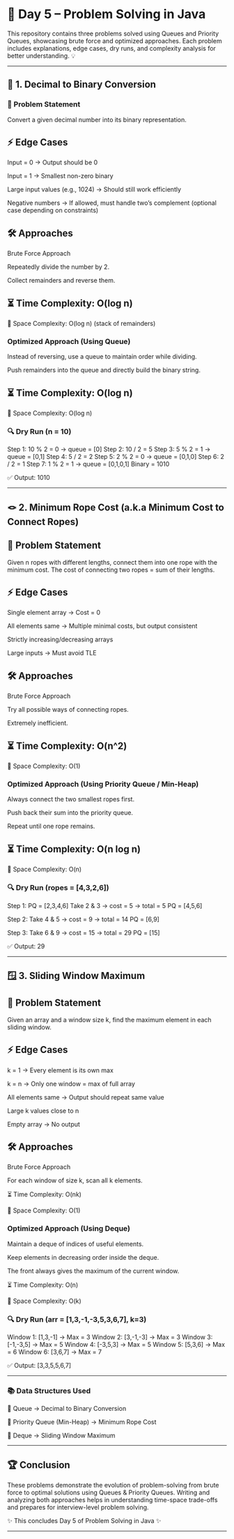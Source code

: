 # 🌟 Day 5 – Problem Solving in Java

This repository contains three problems solved using Queues and Priority Queues, showcasing brute force and optimized approaches.
Each problem includes explanations, edge cases, dry runs, and complexity analysis for better understanding. 💡


---

## 🔢 1. Decimal to Binary Conversion

### 📌 Problem Statement

Convert a given decimal number into its binary representation.

## ⚡ Edge Cases

Input = 0 → Output should be 0

Input = 1 → Smallest non-zero binary

Large input values (e.g., 1024) → Should still work efficiently

Negative numbers → If allowed, must handle two’s complement (optional case depending on constraints)


## 🛠 Approaches

Brute Force Approach

Repeatedly divide the number by 2.

Collect remainders and reverse them.

## ⏳ Time Complexity: O(log n)

💾 Space Complexity: O(log n) (stack of remainders)


### Optimized Approach (Using Queue)

Instead of reversing, use a queue to maintain order while dividing.

Push remainders into the queue and directly build the binary string.

## ⏳ Time Complexity: O(log n)

💾 Space Complexity: O(log n)


### 🔍 Dry Run (n = 10)

Step 1: 10 % 2 = 0 → queue = [0]
Step 2: 10 / 2 = 5
Step 3: 5 % 2 = 1 → queue = [0,1]
Step 4: 5 / 2 = 2
Step 5: 2 % 2 = 0 → queue = [0,1,0]
Step 6: 2 / 2 = 1
Step 7: 1 % 2 = 1 → queue = [0,1,0,1]
Binary = 1010

✅ Output: 1010


---

## 🪢 2. Minimum Rope Cost (a.k.a Minimum Cost to Connect Ropes)

## 📌 Problem Statement

Given n ropes with different lengths, connect them into one rope with the minimum cost.
The cost of connecting two ropes = sum of their lengths.

## ⚡ Edge Cases

Single element array → Cost = 0

All elements same → Multiple minimal costs, but output consistent

Strictly increasing/decreasing arrays

Large inputs → Must avoid TLE


## 🛠 Approaches

Brute Force Approach

Try all possible ways of connecting ropes.

Extremely inefficient.

## ⏳ Time Complexity: O(n^2)

💾 Space Complexity: O(1)


### Optimized Approach (Using Priority Queue / Min-Heap)

Always connect the two smallest ropes first.

Push back their sum into the priority queue.

Repeat until one rope remains.

## ⏳ Time Complexity: O(n log n)

💾 Space Complexity: O(n)


### 🔍 Dry Run (ropes = [4,3,2,6])

Step 1: PQ = [2,3,4,6]
Take 2 & 3 → cost = 5 → total = 5
PQ = [4,5,6]

Step 2: Take 4 & 5 → cost = 9 → total = 14
PQ = [6,9]

Step 3: Take 6 & 9 → cost = 15 → total = 29
PQ = [15]

✅ Output: 29


---

## 🪟 3. Sliding Window Maximum

## 📌 Problem Statement

Given an array and a window size k, find the maximum element in each sliding window.

## ⚡ Edge Cases

k = 1 → Every element is its own max

k = n → Only one window = max of full array

All elements same → Output should repeat same value

Large k values close to n

Empty array → No output


## 🛠 Approaches

Brute Force Approach

For each window of size k, scan all k elements.

⏳ Time Complexity: O(nk)

💾 Space Complexity: O(1)


### Optimized Approach (Using Deque)

Maintain a deque of indices of useful elements.

Keep elements in decreasing order inside the deque.

The front always gives the maximum of the current window.

⏳ Time Complexity: O(n)

💾 Space Complexity: O(k)


### 🔍 Dry Run (arr = [1,3,-1,-3,5,3,6,7], k=3)

Window 1: [1,3,-1] → Max = 3
Window 2: [3,-1,-3] → Max = 3
Window 3: [-1,-3,5] → Max = 5
Window 4: [-3,5,3] → Max = 5
Window 5: [5,3,6] → Max = 6
Window 6: [3,6,7] → Max = 7

✅ Output: [3,3,5,5,6,7]


---

### 📚 Data Structures Used

🧾 Queue → Decimal to Binary Conversion

🔽 Priority Queue (Min-Heap) → Minimum Rope Cost

🔄 Deque → Sliding Window Maximum



---

## 🏆 Conclusion

These problems demonstrate the evolution of problem-solving from brute force to optimal solutions using Queues & Priority Queues.
Writing and analyzing both approaches helps in understanding time-space trade-offs and prepares for interview-level problem solving.

✨ This concludes Day 5 of Problem Solving in Java ✨


---
